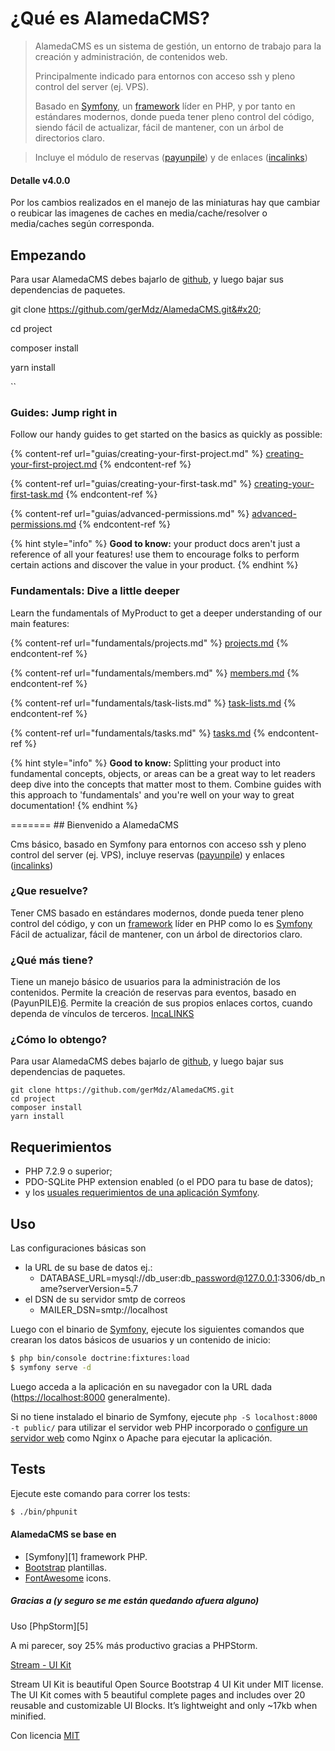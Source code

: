 # ¿Qué es AlamedaCMS?

> AlamedaCMS es un sistema de gestión, un entorno de trabajo para la creación y administración, de contenidos web.
>
> Principalmente indicado para entornos con acceso ssh y pleno control del server (ej. VPS).
>
> Basado en [Symfony](https://symfony.com), un [framework](https://symfony.com) líder en PHP, y por tanto en estándares modernos, donde pueda tener pleno control del código, siendo fácil de actualizar, fácil de mantener, con un árbol de directorios claro.

> Incluye el módulo de reservas ([payunpile](https://github.com/gerMdz/payunpile)) y de enlaces ([incalinks](https://germdz.github.io/incalinks/))

#### Detalle v4.0.0

Por los cambios realizados en el manejo de las miniaturas hay que cambiar o reubicar las imagenes de caches en media/cache/resolver o media/caches según corresponda.



## Empezando

Para usar AlamedaCMS debes bajarlo de [github](https://github.com/gerMdz/AlamedaCMS.git), y luego bajar sus dependencias de paquetes.

git clone https://github.com/gerMdz/AlamedaCMS.git&#x20;

cd project&#x20;

composer install&#x20;

yarn install

``

### Guides: Jump right in

Follow our handy guides to get started on the basics as quickly as possible:

{% content-ref url="guias/creating-your-first-project.md" %}
[creating-your-first-project.md](guias/creating-your-first-project.md)
{% endcontent-ref %}

{% content-ref url="guias/creating-your-first-task.md" %}
[creating-your-first-task.md](guias/creating-your-first-task.md)
{% endcontent-ref %}

{% content-ref url="guias/advanced-permissions.md" %}
[advanced-permissions.md](guias/advanced-permissions.md)
{% endcontent-ref %}

{% hint style="info" %}
**Good to know:** your product docs aren't just a reference of all your features! use them to encourage folks to perform certain actions and discover the value in your product.
{% endhint %}

### Fundamentals: Dive a little deeper

Learn the fundamentals of MyProduct to get a deeper understanding of our main features:

{% content-ref url="fundamentals/projects.md" %}
[projects.md](fundamentals/projects.md)
{% endcontent-ref %}

{% content-ref url="fundamentals/members.md" %}
[members.md](fundamentals/members.md)
{% endcontent-ref %}

{% content-ref url="fundamentals/task-lists.md" %}
[task-lists.md](fundamentals/task-lists.md)
{% endcontent-ref %}

{% content-ref url="fundamentals/tasks.md" %}
[tasks.md](fundamentals/tasks.md)
{% endcontent-ref %}

{% hint style="info" %}
**Good to know:** Splitting your product into fundamental concepts, objects, or areas can be a great way to let readers deep dive into the concepts that matter most to them. Combine guides with this approach to 'fundamentals' and you're well on your way to great documentation!
{% endhint %}

\======= ## Bienvenido a AlamedaCMS

Cms básico, basado en Symfony para entornos con acceso ssh y pleno control del server (ej. VPS), incluye reservas ([payunpile](https://github.com/gerMdz/payunpile)) y enlaces ([incalinks](https://germdz.github.io/incalinks/))

### ¿Que resuelve?

Tener CMS basado en estándares modernos, donde pueda tener pleno control del código, y con un [framework](https://symfony.com) líder en PHP como lo es [Symfony](https://symfony.com) Fácil de actualizar, fácil de mantener, con un árbol de directorios claro.

### ¿Qué más tiene?

Tiene un manejo básico de usuarios para la administración de los contenidos. Permite la creación de reservas para eventos, basado en (PayunPILE)[6](https://github.com/gerMdz/payunpile). Permite la creación de sus propios enlaces cortos, cuando dependa de vínculos de terceros. [IncaLINKS](https://germdz.github.io/incalinks/)

### ¿Cómo lo obtengo?

Para usar AlamedaCMS debes bajarlo de [github](https://github.com/gerMdz/AlamedaCMS.git), y luego bajar sus dependencias de paquetes.

```
git clone https://github.com/gerMdz/AlamedaCMS.git
cd project
composer install
yarn install 
```

## Requerimientos

* PHP 7.2.9 o superior;
* PDO-SQLite PHP extension enabled (o el PDO para tu base de datos);
* y los [usuales requerimientos de una aplicación Symfony](https://symfony.com/doc/current/reference/requirements.html).

## Uso

Las configuraciones básicas son

* la URL de su base de datos ej.:
  * DATABASE\_URL=mysql://db\_user:db\_password@127.0.0.1:3306/db\_name?serverVersion=5.7
* el DSN de su servidor smtp de correos
  * MAILER\_DSN=smtp://localhost

Luego con el binario de [Symfony](https://symfony.com/download), ejecute los siguientes comandos que crearan los datos básicos de usuarios y un contenido de inicio:

```bash
$ php bin/console doctrine:fixtures:load
$ symfony serve -d
```

Luego acceda a la aplicación en su navegador con la URL dada ([https://localhost:8000](https://localhost:8000) generalmente).

Si no tiene instalado el binario de Symfony, ejecute `php -S localhost:8000 -t public/` para utilizar el servidor web PHP incorporado o [configure un servidor web](https://symfony.com/doc/current/cookbook/configuration/web\_server\_configuration.html) como Nginx o Apache para ejecutar la aplicación.

## Tests

Ejecute este comando para correr los tests:

```bash
$ ./bin/phpunit
```

#### AlamedaCMS se base en

- [Symfony][1] framework PHP.
- [Bootstrap](https://getbootstrap.com/) plantillas.
- [FontAwesome](https://fortawesome.github.io/Font-Awesome/) icons.

##### Gracias a (y seguro se me están quedando afuera alguno)
Uso [PhpStorm][5]

A mi parecer, soy 25% más productivo gracias a PHPStorm.

 [Stream - UI Kit](https://htmlstream.com/preview/stream-ui-kit/)

 Stream UI Kit is beautiful Open Source Bootstrap 4 UI Kit under MIT license. The UI Kit comes with 5 beautiful complete pages and includes over 20 reusable and customizable UI Blocks. It’s lightweight and only ~17kb when minified.


Con licencia [MIT](https://github.com/gerMdz/AlamedaCMS/blob/AlamedaCMS/LICENSE)



